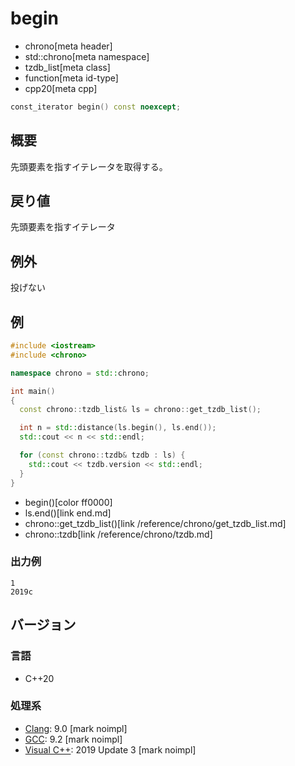 # begin
* chrono[meta header]
* std::chrono[meta namespace]
* tzdb_list[meta class]
* function[meta id-type]
* cpp20[meta cpp]

```cpp
const_iterator begin() const noexcept;
```

## 概要
先頭要素を指すイテレータを取得する。


## 戻り値
先頭要素を指すイテレータ


## 例外
投げない


## 例
```cpp example
#include <iostream>
#include <chrono>

namespace chrono = std::chrono;

int main()
{
  const chrono::tzdb_list& ls = chrono::get_tzdb_list();

  int n = std::distance(ls.begin(), ls.end());
  std::cout << n << std::endl;

  for (const chrono::tzdb& tzdb : ls) {
    std::cout << tzdb.version << std::endl;
  }
}
```
* begin()[color ff0000]
* ls.end()[link end.md]
* chrono::get_tzdb_list()[link /reference/chrono/get_tzdb_list.md]
* chrono::tzdb[link /reference/chrono/tzdb.md]

### 出力例
```
1
2019c
```

## バージョン
### 言語
- C++20

### 処理系
- [Clang](/implementation.md#clang): 9.0 [mark noimpl]
- [GCC](/implementation.md#gcc): 9.2 [mark noimpl]
- [Visual C++](/implementation.md#visual_cpp): 2019 Update 3 [mark noimpl]
